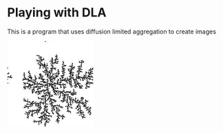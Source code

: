 # Playing with DLA
This is a program that uses diffusion limited aggregation to create images

![alt text](https://github.com/LightspeedC83/Playing-with-DLA/blob/main/output%20-diagonals%3Dfalse.jpg)
